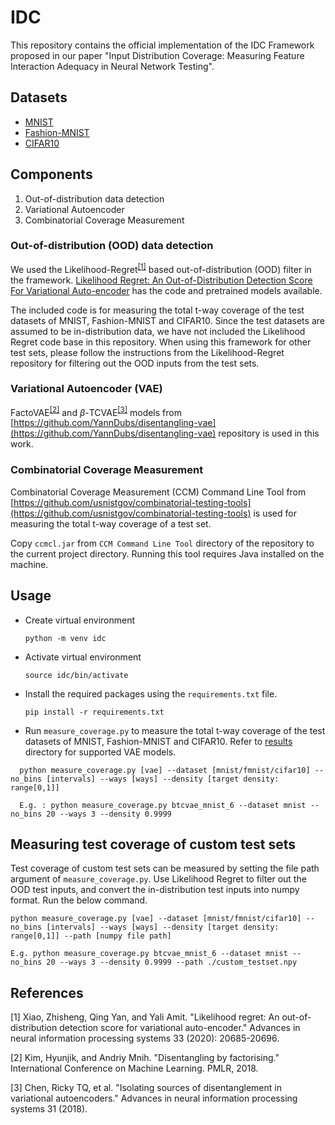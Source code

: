 # IDC
This repository contains the official implementation of the IDC Framework proposed in our paper "Input Distribution Coverage: Measuring Feature Interaction
Adequacy in Neural Network Testing".

## Datasets
- [MNIST](http://yann.lecun.com/exdb/mnist/)
- [Fashion-MNIST](https://github.com/zalandoresearch/fashion-mnist)
- [CIFAR10](https://www.cs.toronto.edu/~kriz/cifar.html)

## Components
1. Out-of-distribution data detection 
2. Variational Autoencoder
3. Combinatorial Coverage Measurement

### Out-of-distribution (OOD) data detection 
We used the Likelihood-Regret<sup>[[1]](#1)</sup> based out-of-distribution (OOD) filter in the framework. [Likelihood Regret: An Out-of-Distribution Detection Score For Variational Auto-encoder](https://github.com/XavierXiao/Likelihood-Regret) has the code and pretrained models available.

The included code is for measuring the total t-way coverage of the test datasets of MNIST, Fashion-MNIST and CIFAR10. Since the test datasets are assumed to be in-distribution data, we have not included the Likelihood Regret code base in this repository. When using this framework for other test sets, please follow the instructions from the Likelihood-Regret repository for filtering out the OOD inputs from the test sets.

### Variational Autoencoder (VAE)
FactoVAE<sup>[[2]](#2)</sup> and $\beta$-TCVAE<sup>[[3]](#3)</sup> models from [https://github.com/YannDubs/disentangling-vae](https://github.com/YannDubs/disentangling-vae) repository is used in this work.

### Combinatorial Coverage Measurement
Combinatorial Coverage Measurement (CCM) Command Line Tool from [https://github.com/usnistgov/combinatorial-testing-tools](https://github.com/usnistgov/combinatorial-testing-tools) is used for measuring the total t-way coverage of a test set.

Copy `ccmcl.jar` from `CCM Command Line Tool` directory of the repository to the current project directory. 
Running this tool requires Java installed on the machine.

## Usage
- Create virtual environment

    `python -m venv idc`
- Activate virtual environment

    `source idc/bin/activate`
- Install the required packages using the `requirements.txt` file.

    `pip install -r requirements.txt`

- Run `measure_coverage.py` to measure the total t-way coverage of the test datasets of MNIST, Fashion-MNIST and CIFAR10. Refer to [results](https://github.com/less-lab-uva/InputDistributionCoverage/tree/main/results) directory for supported VAE models.

```
  python measure_coverage.py [vae] --dataset [mnist/fmnist/cifar10] --no_bins [intervals] --ways [ways] --density [target density: range[0,1]]

  E.g. : python measure_coverage.py btcvae_mnist_6 --dataset mnist --no_bins 20 --ways 3 --density 0.9999
```

## Measuring test coverage of custom test sets
Test coverage of custom test sets can be measured by setting the file path argument of `measure_coverage.py`. Use Likelihood Regret to filter out the OOD test inputs, and convert the in-distribution test inputs into numpy format. Run the below command.

```
python measure_coverage.py [vae] --dataset [mnist/fmnist/cifar10] --no_bins [intervals] --ways [ways] --density [target density: range[0,1]] --path [numpy file path]

E.g. python measure_coverage.py btcvae_mnist_6 --dataset mnist --no_bins 20 --ways 3 --density 0.9999 --path ./custom_testset.npy
```
## References
<a id="1">[1]</a> Xiao, Zhisheng, Qing Yan, and Yali Amit. "Likelihood regret: An out-of-distribution detection score for variational auto-encoder." Advances in neural information processing systems 33 (2020): 20685-20696.

<a id="2">[2]</a> Kim, Hyunjik, and Andriy Mnih. "Disentangling by factorising." International Conference on Machine Learning. PMLR, 2018.

<a id="3">[3]</a> Chen, Ricky TQ, et al. "Isolating sources of disentanglement in variational autoencoders." Advances in neural information processing systems 31 (2018).
